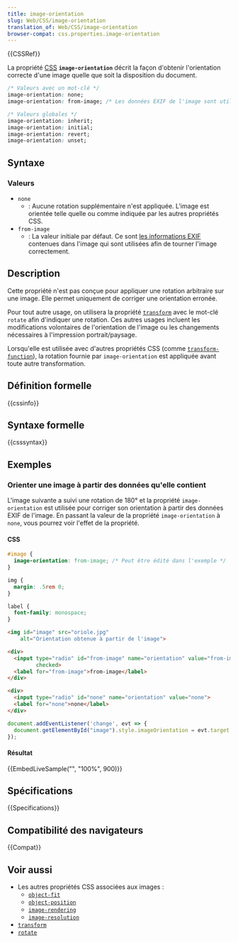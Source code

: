 ```yaml
---
title: image-orientation
slug: Web/CSS/image-orientation
translation_of: Web/CSS/image-orientation
browser-compat: css.properties.image-orientation
---
```

{{CSSRef}}

La propriété [CSS](/fr/docs/Web/CSS) **`image-orientation`** décrit la façon d'obtenir l'orientation correcte d'une image quelle que soit la disposition du document.

```css
/* Valeurs avec un mot-clé */
image-orientation: none;
image-orientation: from-image; /* Les données EXIF de l'image sont utilisées. */

/* Valeurs globales */
image-orientation: inherit;
image-orientation: initial;
image-orientation: revert;
image-orientation: unset;
```

## Syntaxe

### Valeurs

- `none`
  - : Aucune rotation supplémentaire n'est appliquée. L'image est orientée telle quelle ou comme indiquée par les autres propriétés CSS.
- `from-image`
  - : La valeur initiale par défaut. Ce sont [les informations EXIF](https://fr.wikipedia.org/wiki/Exchangeable_image_file_format) contenues dans l'image qui sont utilisées afin de tourner l'image correctement.

## Description

Cette propriété n'est pas conçue pour appliquer une rotation arbitraire sur une image. Elle permet uniquement de corriger une orientation erronée.

Pour tout autre usage, on utilisera la propriété [`transform`](/fr/docs/Web/CSS/transform) avec le mot-clé `rotate` afin d'indiquer une rotation. Ces autres usages incluent les modifications volontaires de l'orientation de l'image ou les changements nécessaires à l'impression portrait/paysage.

Lorsqu'elle est utilisée avec d'autres propriétés CSS (comme [`transform-function`](/fr/docs/Web/CSS/transform-function)), la rotation fournie par `image-orientation` est appliquée avant toute autre transformation.

## Définition formelle

{{cssinfo}}

## Syntaxe formelle

{{csssyntax}}

## Exemples

### Orienter une image à partir des données qu'elle contient

L'image suivante a suivi une rotation de 180° et la propriété `image-orientation` est utilisée pour corriger son orientation à partir des données EXIF de l'image. En passant la valeur de la propriété `image-orientation` à `none`, vous pourrez voir l'effet de la propriété.

#### CSS

```css
#image {
  image-orientation: from-image; /* Peut être édité dans l'exemple */
}
```

```css hidden
img {
  margin: .5rem 0;
}

label {
  font-family: monospace;
}
```

```html hidden
<img id="image" src="oriole.jpg"
    alt="Orientation obtenue à partir de l'image">

<div>
  <input type="radio" id="from-image" name="orientation" value="from-image"
         checked>
  <label for="from-image">from-image</label>
</div>

<div>
  <input type="radio" id="none" name="orientation" value="none">
  <label for="none">none</label>
</div>
```

```js hidden
document.addEventListener('change', evt => {
  document.getElementById("image").style.imageOrientation = evt.target.value;
});
```

#### Résultat

{{EmbedLiveSample("", "100%", 900)}}

## Spécifications

{{Specifications}}

## Compatibilité des navigateurs

{{Compat}}

## Voir aussi

- Les autres propriétés CSS associées aux images&nbsp;:
  - [`object-fit`](/fr/docs/Web/CSS/object-fit)
  - [`object-position`](/fr/docs/Web/CSS/object-position)
  - [`image-rendering`](/fr/docs/Web/CSS/Image-rendering)
  - [`image-resolution`](/fr/docs/Web/CSS/image-resolution)
- [`transform`](/fr/docs/Web/CSS/transform)
- [`rotate`](/fr/docs/Web/CSS/rotate)
